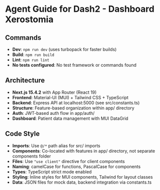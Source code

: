 # Agent Guide for Dash2 - Dashboard Xerostomia

## Commands
- **Dev**: `npm run dev` (uses turbopack for faster builds)
- **Build**: `npm run build`
- **Lint**: `npm run lint`
- **No tests configured**: No test framework or commands found

## Architecture
- **Next.js 15.4.2** with App Router (React 19)
- **Frontend**: Material-UI (MUI) + Tailwind CSS + TypeScript
- **Backend**: Express API at localhost:5000 (see src/constants.ts)
- **Structure**: Feature-based organization within app/ directory
- **Auth**: JWT-based auth flow in app/auth/
- **Dashboard**: Patient data management with MUI DataGrid

## Code Style
- **Imports**: Use `@/*` path alias for src/ imports
- **Components**: Co-located with features in app/ directory, not separate components folder
- **Files**: Use `"use client"` directive for client components
- **Naming**: camelCase for functions, PascalCase for components
- **Types**: TypeScript strict mode enabled
- **Styling**: Inline styles for MUI components, Tailwind for layout classes
- **Data**: JSON files for mock data, backend integration via constants.ts
